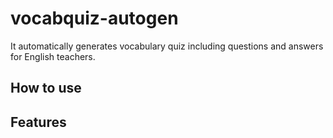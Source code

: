 # vocabquiz-autogen
It automatically generates vocabulary quiz including questions and answers for English teachers.

## How to use

## Features
